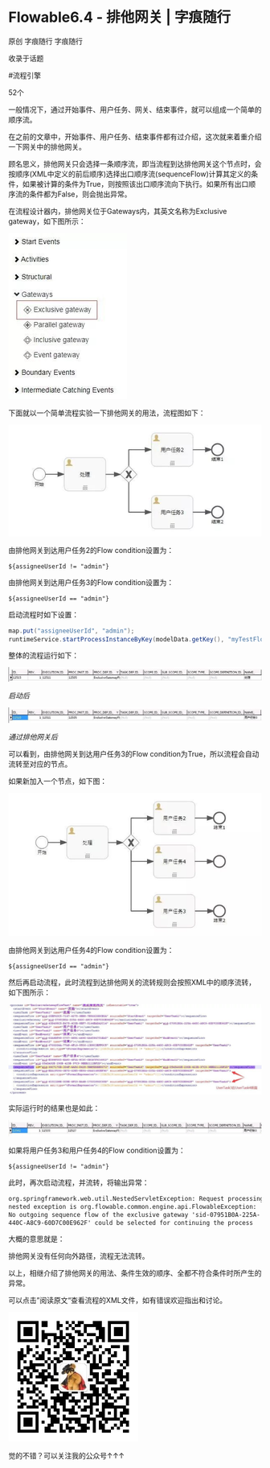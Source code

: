 # Flowable6.4 - 排他网关 | 字痕随行
原创 字痕随行 字痕随行

收录于话题

#流程引擎

52个

一般情况下，通过开始事件、用户任务、网关、结束事件，就可以组成一个简单的顺序流。

在之前的文章中，开始事件、用户任务、结束事件都有过介绍，这次就来着重介绍一下网关中的排他网关。

顾名思义，排他网关只会选择一条顺序流，即当流程到达排他网关这个节点时，会按顺序(XML中定义的前后顺序)选择出口顺序流(sequenceFlow)计算其定义的条件，如果被计算的条件为True，则按照该出口顺序流向下执行。如果所有出口顺序流的条件都为False，则会抛出异常。

在流程设计器内，排他网关位于Gateways内，其英文名称为Exclusive gateway，如下图所示：

![image](../../images/Flowable6-排他网关/640.jpg)

下面就以一个简单流程实验一下排他网关的用法，流程图如下：

![image](../../images/Flowable6-排他网关/640_2.jpg)

由排他网关到达用户任务2的Flow condition设置为：

```Plain Text
${assigneeUserId != "admin"}

```
由排他网关到达用户任务3的Flow condition设置为：

```Plain Text
${assigneeUserId == "admin"}

```
启动流程时如下设置：

```Java
map.put("assigneeUserId", "admin");
runtimeService.startProcessInstanceByKey(modelData.getKey(), "myTestFlow1", map);

```
整体的流程运行如下：

![image](../../images/Flowable6-排他网关/640_3.jpg)

*启动后*

![image](../../images/Flowable6-排他网关/640_4.jpg)

*通过排他网关后*

可以看到，由排他网关到达用户任务3的Flow condition为True，所以流程会自动流转至对应的节点。

如果新加入一个节点，如下图：

![image](../../images/Flowable6-排他网关/640_5.jpg)

由排他网关到达用户任务4的Flow condition设置为：

```Plain Text
${assigneeUserId == "admin"}

```
然后再启动流程，此时流程到达排他网关的流转规则会按照XML中的顺序流转，如下图所示：

![image](../../images/Flowable6-排他网关/640_6.jpg)

实际运行时的结果也是如此：

![image](../../images/Flowable6-排他网关/640_7.jpg)

如果将用户任务3和用户任务4的Flow condition设置为：

```Plain Text
${assigneeUserId != "admin"}

```
此时，再次启动流程，并流转，将输出异常：

```Plain Text
org.springframework.web.util.NestedServletException: Request processing failed; 
nested exception is org.flowable.common.engine.api.FlowableException: 
No outgoing sequence flow of the exclusive gateway 'sid-07951B0A-225A-440C-A8C9-60D7C00E962F' could be selected for continuing the process

```
大概的意思就是：

排他网关没有任何向外路径，流程无法流转。

以上，相继介绍了排他网关的用法、条件生效的顺序、全都不符合条件时所产生的异常。

可以点击”阅读原文“查看流程的XML文件，如有错误欢迎指出和讨论。

![image](../../images/公众号.jpg)

觉的不错？可以关注我的公众号↑↑↑
